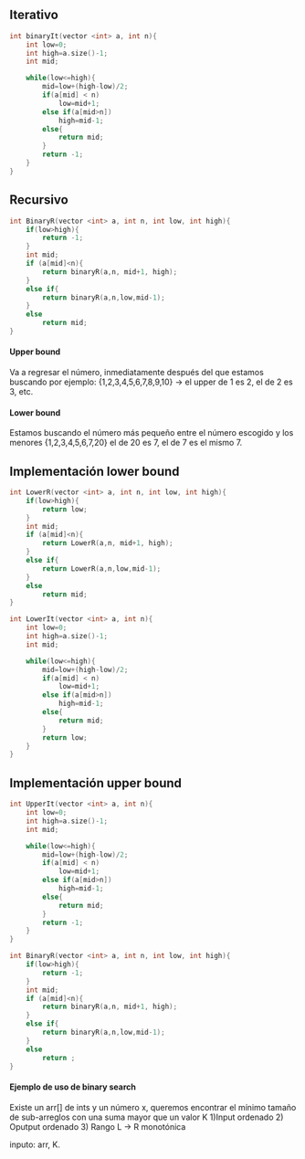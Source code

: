  ## Iterativo
```cpp
int binaryIt(vector <int> a, int n){
	int low=0;
	int high=a.size()-1;
	int mid;

	while(low<=high){
		mid=low+(high-low)/2;
		if(a[mid] < n)
			low=mid+1;
		else if(a[mid>n])
			high=mid-1;
		else{
			return mid;
		}	
		return -1;
	}
}
```

## Recursivo

```cpp
int BinaryR(vector <int> a, int n, int low, int high){
	if(low>high){
		return -1;
	}
	int mid;
	if (a[mid]<n){
		return binaryR(a,n, mid+1, high);
	}
	else if{
		return binaryR(a,n,low,mid-1);
	}
	else
		return mid;
}

```

#### Upper bound
Va a regresar el número, inmediatamente después del que estamos buscando
por ejemplo:
{1,2,3,4,5,6,7,8,9,10} -> el upper de 1 es 2, el de 2 es 3, etc.

#### Lower bound
Estamos buscando el número más pequeño entre el número escogido y los menores
{1,2,3,4,5,6,7,20} el de 20 es 7, el de 7 es el mismo 7.

## Implementación lower bound
```cpp
int LowerR(vector <int> a, int n, int low, int high){
	if(low>high){
		return low;
	}
	int mid;
	if (a[mid]<n){
		return LowerR(a,n, mid+1, high);
	}
	else if{
		return LowerR(a,n,low,mid-1);
	}
	else
		return mid;
}

```
```cpp
int LowerIt(vector <int> a, int n){
	int low=0;
	int high=a.size()-1;
	int mid;

	while(low<=high){
		mid=low+(high-low)/2;
		if(a[mid] < n)
			low=mid+1;
		else if(a[mid>n])
			high=mid-1;
		else{
			return mid;
		}	
		return low;
	}
}
```

## Implementación upper bound
```cpp
int UpperIt(vector <int> a, int n){
	int low=0;
	int high=a.size()-1;
	int mid;

	while(low<=high){
		mid=low+(high-low)/2;
		if(a[mid] < n)
			low=mid+1;
		else if(a[mid>n])
			high=mid-1;
		else{
			return mid;
		}	
		return -1;
	}
}
```

```cpp
int BinaryR(vector <int> a, int n, int low, int high){
	if(low>high){
		return -1;
	}
	int mid;
	if (a[mid]<n){
		return binaryR(a,n, mid+1, high);
	}
	else if{
		return binaryR(a,n,low,mid-1);
	}
	else
		return ;
}

```
#### Ejemplo de uso de binary search

Existe un arr[] de ints y un número x, queremos encontrar el mínimo tamaño de sub-arreglos con una suma mayor que un valor K
	1)Input ordenado
	2) Oputput ordenado
	3) Rango L -> R
monotónica

inputo: arr, K.

|     |     |     |     |     |     |     |     |     |     |     |     |
| --- | --- | --- | --- | --- | --- | --- | --- | --- | --- | --- | --- |


